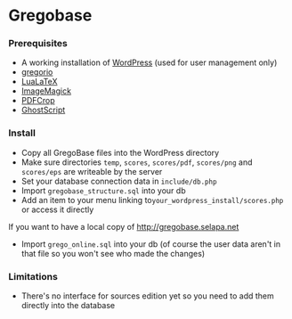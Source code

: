 # Gregobase

### Prerequisites
* A working installation of [WordPress](http://wordpress.org/) (used for user management only)
* [gregorio](https://gna.org/projects/gregorio/)
* [LuaLaTeX](http://www.tug.org/texlive/)
* [ImageMagick](http://www.imagemagick.org/)
* [PDFCrop](http://pdfcrop.sourceforge.net/)
* [GhostScript](http://www.ghostscript.com/)

### Install
* Copy all GregoBase files into the WordPress directory
* Make sure directories `temp`, `scores`, `scores/pdf`, `scores/png` and `scores/eps` are writeable by the server 
* Set your database connection data in `include/db.php`
* Import `gregobase_structure.sql` into your db
* Add an item to your menu linking to`your_wordpress_install/scores.php` or access it directly

If you want to have a local copy of http://gregobase.selapa.net

* Import `grego_online.sql` into your db (of course the user data aren't in that file so you won't see who made the changes)

### Limitations
* There's no interface for sources edition yet so you need to add them directly into the database
